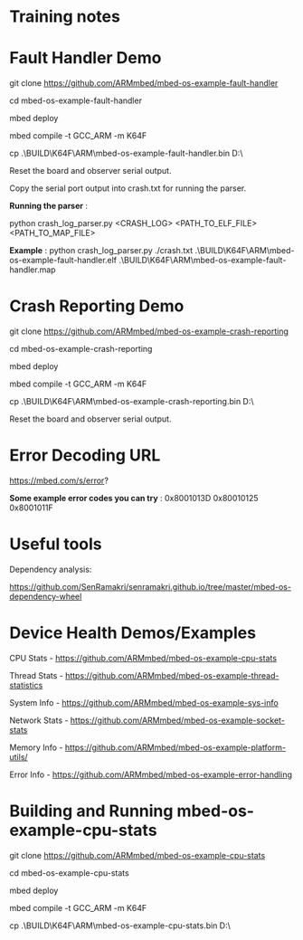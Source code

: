 # Training notes

Fault Handler Demo
==================
git clone https://github.com/ARMmbed/mbed-os-example-fault-handler

cd mbed-os-example-fault-handler

mbed deploy

mbed compile -t GCC_ARM -m K64F

cp .\BUILD\K64F\ARM\mbed-os-example-fault-handler.bin D:\

Reset the board and observer serial output.

Copy the serial port output into crash.txt for running the parser.

__Running the parser__ :

python crash_log_parser.py <CRASH_LOG> <PATH_TO_ELF_FILE>  <PATH_TO_MAP_FILE>

__Example__ :
python crash_log_parser.py ./crash.txt .\BUILD\K64F\ARM\mbed-os-example-fault-handler.elf .\BUILD\K64F\ARM\mbed-os-example-fault-handler.map

Crash Reporting Demo
====================
git clone https://github.com/ARMmbed/mbed-os-example-crash-reporting

cd mbed-os-example-crash-reporting

mbed deploy

mbed compile -t GCC_ARM -m K64F

cp .\BUILD\K64F\ARM\mbed-os-example-crash-reporting.bin D:\

Reset the board and observer serial output.

Error Decoding URL
==================
https://mbed.com/s/error?

__Some example error codes you can try__ :
0x8001013D
0x80010125
0x8001011F


Useful tools
================

Dependency analysis:

https://github.com/SenRamakri/senramakri.github.io/tree/master/mbed-os-dependency-wheel

Device Health Demos/Examples
===================================
CPU Stats - https://github.com/ARMmbed/mbed-os-example-cpu-stats

Thread Stats - https://github.com/ARMmbed/mbed-os-example-thread-statistics

System Info - https://github.com/ARMmbed/mbed-os-example-sys-info

Network Stats - https://github.com/ARMmbed/mbed-os-example-socket-stats

Memory Info - https://github.com/ARMmbed/mbed-os-example-platform-utils/

Error Info - https://github.com/ARMmbed/mbed-os-example-error-handling


Building and Running mbed-os-example-cpu-stats
==============================================

git clone https://github.com/ARMmbed/mbed-os-example-cpu-stats

cd mbed-os-example-cpu-stats

mbed deploy

mbed compile -t GCC_ARM -m K64F

cp .\BUILD\K64F\ARM\mbed-os-example-cpu-stats.bin D:\




